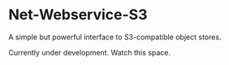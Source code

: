 Net-Webservice-S3
=================

A simple but powerful interface to S3-compatible object stores.

Currently under development. Watch this space.
